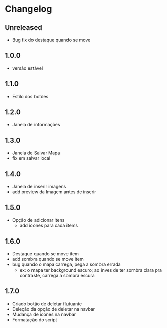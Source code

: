 # Changelog

## Unreleased
- Bug fix do destaque quando se move

## 1.0.0
- versão estável

## 1.1.0
- Estilo dos botões

## 1.2.0
- Janela de informações

## 1.3.0
- Janela de Salvar Mapa
- fix em salvar local

## 1.4.0
- Janela de inserir imagens
- add preview da Imagem antes de inserir

## 1.5.0
- Opção de adicionar itens
  - add ícones para cada items

## 1.6.0
- Destaque quando se move item
- add sombra quando se move item
- bug quando o mapa carrega, pega a sombra errada
  - ex: o mapa ter background escuro; ao ínves de ter sombra clara pra contraste, carrega a sombra escura

## 1.7.0
- Criado botão de deletar flutuante
- Deleção da opção de deletar na navbar
- Mudança de ícones na navbar
- Formatação do script